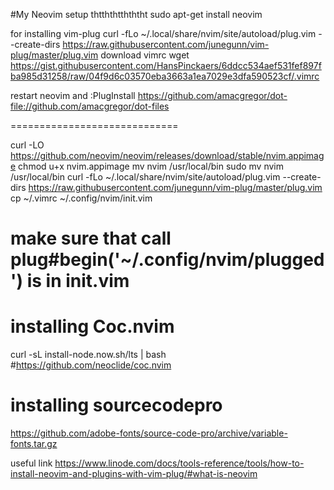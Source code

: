 #My Neovim setup thtththtthththt
sudo apt-get install neovim

for installing vim-plug
curl -fLo ~/.local/share/nvim/site/autoload/plug.vim --create-dirs https://raw.githubusercontent.com/junegunn/vim-plug/master/plug.vim
download vimrc
wget https://gist.githubusercontent.com/HansPinckaers/6ddcc534aef531fef897fba985d31258/raw/04f9d6c03570eba3663a1ea7029e3dfa590523cf/.vimrc

restart neovim and :PlugInstall
https://github.com/amacgregor/dot-file://github.com/amacgregor/dot-files


=============================

curl -LO https://github.com/neovim/neovim/releases/download/stable/nvim.appimage
chmod u+x nvim.appimage
mv nvim /usr/local/bin
sudo mv nvim /usr/local/bin
curl -fLo ~/.local/share/nvim/site/autoload/plug.vim --create-dirs https://raw.githubusercontent.com/junegunn/vim-plug/master/plug.vim
cp ~/.vimrc ~/.config/nvim/init.vim
# make sure that call plug#begin('~/.config/nvim/plugged') is in init.vim 
# installing Coc.nvim
curl -sL install-node.now.sh/lts | bash
#https://github.com/neoclide/coc.nvim
# installing sourcecodepro
https://github.com/adobe-fonts/source-code-pro/archive/variable-fonts.tar.gz

useful link https://www.linode.com/docs/tools-reference/tools/how-to-install-neovim-and-plugins-with-vim-plug/#what-is-neovim

